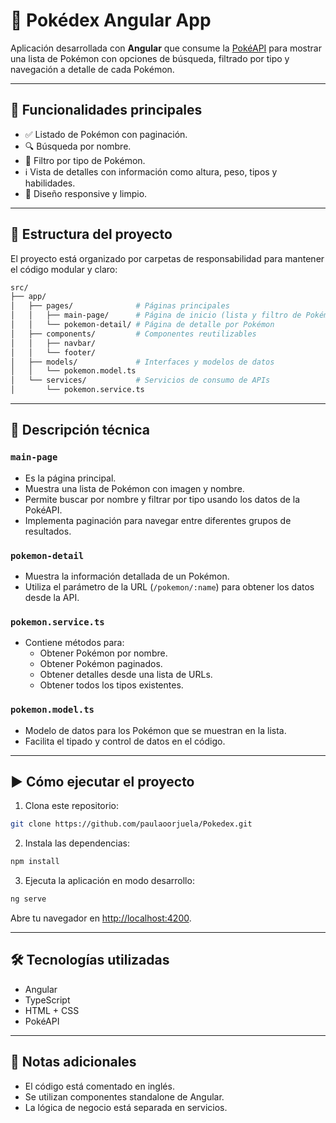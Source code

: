 # 🧩 Pokédex Angular App 

Aplicación desarrollada con **Angular** que consume la [PokéAPI](https://pokeapi.co/) para mostrar una lista de Pokémon con opciones de búsqueda, filtrado por tipo y navegación a detalle de cada Pokémon.

---

## 🚀 Funcionalidades principales

- ✅ Listado de Pokémon con paginación.
- 🔍 Búsqueda por nombre.
- 🧪 Filtro por tipo de Pokémon.
- ℹ️ Vista de detalles con información como altura, peso, tipos y habilidades.
- 🎨 Diseño responsive y limpio.

---

## 📁 Estructura del proyecto

El proyecto está organizado por carpetas de responsabilidad para mantener el código modular y claro:

```bash
src/
├── app/
│   ├── pages/              # Páginas principales
│   │   ├── main-page/      # Página de inicio (lista y filtro de Pokémon)
│   │   └── pokemon-detail/ # Página de detalle por Pokémon
│   ├── components/         # Componentes reutilizables
│   │   ├── navbar/
│   │   └── footer/
│   ├── models/             # Interfaces y modelos de datos
│   │   └── pokemon.model.ts
│   └── services/           # Servicios de consumo de APIs
│       └── pokemon.service.ts
```

---

## 📄 Descripción técnica

### `main-page`
- Es la página principal.
- Muestra una lista de Pokémon con imagen y nombre.
- Permite buscar por nombre y filtrar por tipo usando los datos de la PokéAPI.
- Implementa paginación para navegar entre diferentes grupos de resultados.

### `pokemon-detail`
- Muestra la información detallada de un Pokémon.
- Utiliza el parámetro de la URL (`/pokemon/:name`) para obtener los datos desde la API.

### `pokemon.service.ts`
- Contiene métodos para:
  - Obtener Pokémon por nombre.
  - Obtener Pokémon paginados.
  - Obtener detalles desde una lista de URLs.
  - Obtener todos los tipos existentes.

### `pokemon.model.ts`
- Modelo de datos para los Pokémon que se muestran en la lista.
- Facilita el tipado y control de datos en el código.

---

## ▶️ Cómo ejecutar el proyecto

1. Clona este repositorio:

```bash
git clone https://github.com/paulaoorjuela/Pokedex.git
```

2. Instala las dependencias:

```bash
npm install
```

3. Ejecuta la aplicación en modo desarrollo:

```bash
ng serve
```

Abre tu navegador en [http://localhost:4200](http://localhost:4200).

---

## 🛠️ Tecnologías utilizadas

- Angular  
- TypeScript  
- HTML + CSS  
- PokéAPI  

---

## 📌 Notas adicionales

- El código está comentado en inglés.  
- Se utilizan componentes standalone de Angular.  
- La lógica de negocio está separada en servicios.  
